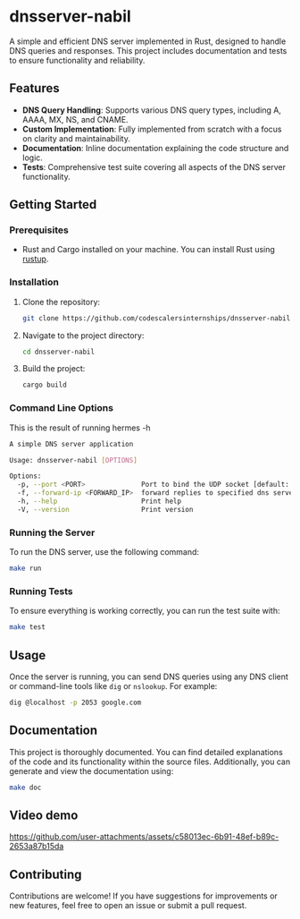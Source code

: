 # dnsserver-nabil

A simple and efficient DNS server implemented in Rust, designed to handle DNS queries and responses. This project includes documentation and tests to ensure functionality and reliability.

## Features

- **DNS Query Handling**: Supports various DNS query types, including A, AAAA, MX, NS, and CNAME.
- **Custom Implementation**: Fully implemented from scratch with a focus on clarity and maintainability.
- **Documentation**: Inline documentation explaining the code structure and logic.
- **Tests**: Comprehensive test suite covering all aspects of the DNS server functionality.

## Getting Started

### Prerequisites

- Rust and Cargo installed on your machine. You can install Rust using [rustup](https://rustup.rs/).

### Installation

1. Clone the repository:

   ```bash
   git clone https://github.com/codescalersinternships/dnsserver-nabil/tree/development
   ```

2. Navigate to the project directory:

   ```bash
   cd dnsserver-nabil
   ```

3. Build the project:

   ```bash
   cargo build
   ```

### Command Line Options
This is the result of running hermes -h
```bash
A simple DNS server application

Usage: dnsserver-nabil [OPTIONS]

Options:
  -p, --port <PORT>              Port to bind the UDP socket [default: 2053]
  -f, --forward-ip <FORWARD_IP>  forward replies to specified dns server
  -h, --help                     Print help
  -V, --version                  Print version
```
### Running the Server

To run the DNS server, use the following command:

```bash
make run
```

### Running Tests

To ensure everything is working correctly, you can run the test suite with:

```bash
make test
```



## Usage

Once the server is running, you can send DNS queries using any DNS client or command-line tools like `dig` or `nslookup`. For example:

```bash
dig @localhost -p 2053 google.com
```

## Documentation

This project is thoroughly documented. You can find detailed explanations of the code and its functionality within the source files. Additionally, you can generate and view the documentation using:

```bash
make doc
```

## Video demo



https://github.com/user-attachments/assets/c58013ec-6b91-48ef-b89c-2653a87b15da



## Contributing

Contributions are welcome! If you have suggestions for improvements or new features, feel free to open an issue or submit a pull request.

